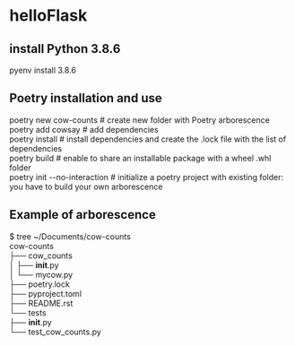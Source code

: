 # helloFlask

## install Python 3.8.6
pyenv install 3.8.6  

## Poetry installation and use
poetry new cow-counts # create new folder with Poetry arborescence  
poetry add cowsay # add dependencies  
poetry install # install dependencies and create the .lock file with the list of dependencies  
poetry build # enable to share an installable package with a wheel .whl folder  
poetry init --no-interaction # initialize a poetry project with existing folder: you have to build your own arborescence  

## Example of arborescence
$ tree ~/Documents/cow-counts  
cow-counts  
  ├── cow_counts  
  │   ├── __init__.py  
  │   └── mycow.py  
  ├── poetry.lock  
  ├── pyproject.toml  
  ├── README.rst  
  └── tests  
       ├── __init__.py  
       └── test_cow_counts.py  
